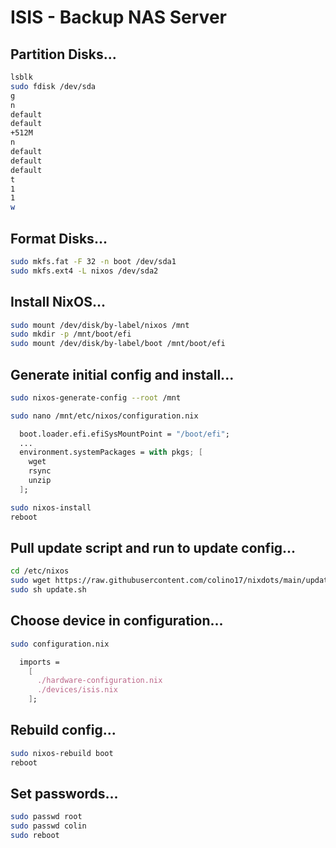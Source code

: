 # ISIS - Backup NAS Server

## Partition Disks...
```bash
lsblk
sudo fdisk /dev/sda
g
n
default
default
+512M
n
default
default
default
t
1
1
w
```

## Format Disks...
```bash
sudo mkfs.fat -F 32 -n boot /dev/sda1
sudo mkfs.ext4 -L nixos /dev/sda2
```

## Install NixOS...
```bash
sudo mount /dev/disk/by-label/nixos /mnt
sudo mkdir -p /mnt/boot/efi
sudo mount /dev/disk/by-label/boot /mnt/boot/efi
```

## Generate initial config and install...
```bash
sudo nixos-generate-config --root /mnt
```

```bash
sudo nano /mnt/etc/nixos/configuration.nix
```

```nix
  boot.loader.efi.efiSysMountPoint = "/boot/efi";
  ...
  environment.systemPackages = with pkgs; [
    wget
    rsync
    unzip
  ];
```

```bash
sudo nixos-install
reboot
```

## Pull update script and run to update config...
```bash
cd /etc/nixos
sudo wget https://raw.githubusercontent.com/colino17/nixdots/main/update.sh
sudo sh update.sh
```

## Choose device in configuration...
```bash
sudo configuration.nix
```
```nix
  imports =
    [
      ./hardware-configuration.nix
      ./devices/isis.nix
    ];
```

## Rebuild config...
```bash
sudo nixos-rebuild boot
reboot
```

## Set passwords...
```bash
sudo passwd root
sudo passwd colin
sudo reboot
```
